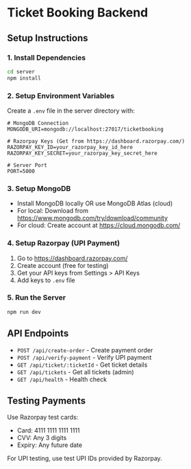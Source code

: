 # Ticket Booking Backend

## Setup Instructions

### 1. Install Dependencies
```bash
cd server
npm install
```

### 2. Setup Environment Variables
Create a `.env` file in the server directory with:

```env
# MongoDB Connection
MONGODB_URI=mongodb://localhost:27017/ticketbooking

# Razorpay Keys (Get from https://dashboard.razorpay.com/)
RAZORPAY_KEY_ID=your_razorpay_key_id_here
RAZORPAY_KEY_SECRET=your_razorpay_key_secret_here

# Server Port
PORT=5000
```

### 3. Setup MongoDB
- Install MongoDB locally OR use MongoDB Atlas (cloud)
- For local: Download from https://www.mongodb.com/try/download/community
- For cloud: Create account at https://cloud.mongodb.com/

### 4. Setup Razorpay (UPI Payment)
1. Go to https://dashboard.razorpay.com/
2. Create account (free for testing)
3. Get your API keys from Settings > API Keys
4. Add keys to `.env` file

### 5. Run the Server
```bash
npm run dev
```

## API Endpoints

- `POST /api/create-order` - Create payment order
- `POST /api/verify-payment` - Verify UPI payment
- `GET /api/ticket/:ticketId` - Get ticket details
- `GET /api/tickets` - Get all tickets (admin)
- `GET /api/health` - Health check

## Testing Payments

Use Razorpay test cards:
- Card: 4111 1111 1111 1111
- CVV: Any 3 digits
- Expiry: Any future date

For UPI testing, use test UPI IDs provided by Razorpay.
